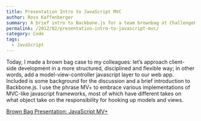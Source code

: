 ```yaml
---
title: Presentation Intro to JavaScript MVC
author: Ross Kaffenberger
summary: A brief intro to Backbone.js for a team brownbag at ChallengePost
permalink: /2012/02/presentation-intro-to-javascript-mvc/
category: Code
tags:
  - JavaScript
---
```

Today, I made a brown bag case to my colleagues: let’s approach client-side development in a more structured, disciplined and flexible way; in other words, add a model-view-controller javascript layer to our web app. Included is some background for the discussion and a brief introduction to Backbone.js. I use the phrase MV+ to embrace various implementations of MVC-like javascript frameworks, most of which have different takes on what object take on the responsibility for hooking up models and views.

[Brown Bag Presentation: JavaScript MV+][1]

[1]:	http://daftpunkjs.herokuapp.com/
